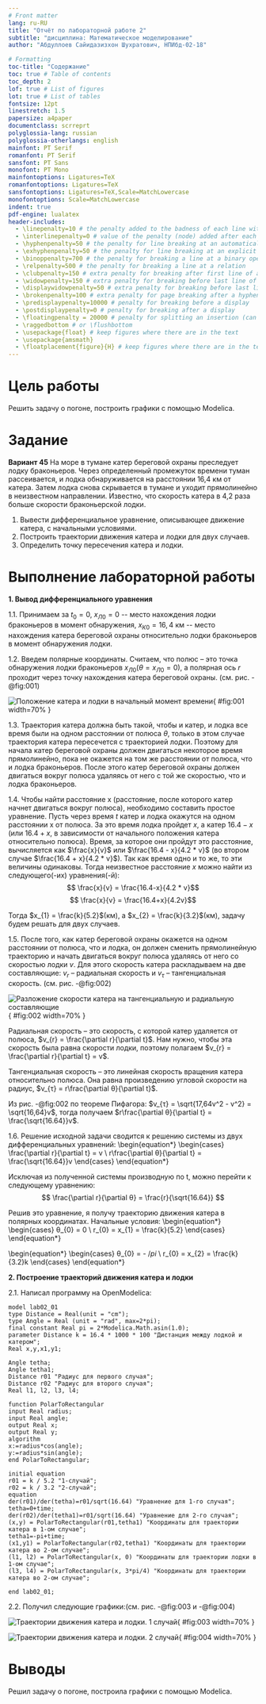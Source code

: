 ```yaml
---
# Front matter
lang: ru-RU
title: "Отчёт по лабораторной работе 2"
subtitle: "дисциплина: Математическое моделирование"
author: "Абдуллоев Сайидазизхон Шухратович, НПИбд-02-18"

# Formatting
toc-title: "Содержание"
toc: true # Table of contents
toc_depth: 2
lof: true # List of figures
lot: true # List of tables
fontsize: 12pt
linestretch: 1.5
papersize: a4paper
documentclass: scrreprt
polyglossia-lang: russian
polyglossia-otherlangs: english
mainfont: PT Serif
romanfont: PT Serif
sansfont: PT Sans
monofont: PT Mono
mainfontoptions: Ligatures=TeX
romanfontoptions: Ligatures=TeX
sansfontoptions: Ligatures=TeX,Scale=MatchLowercase
monofontoptions: Scale=MatchLowercase
indent: true
pdf-engine: lualatex
header-includes:
  - \linepenalty=10 # the penalty added to the badness of each line within a paragraph (no associated penalty node) Increasing the value makes tex try to have fewer lines in the paragraph.
  - \interlinepenalty=0 # value of the penalty (node) added after each line of a paragraph.
  - \hyphenpenalty=50 # the penalty for line breaking at an automatically inserted hyphen
  - \exhyphenpenalty=50 # the penalty for line breaking at an explicit hyphen
  - \binoppenalty=700 # the penalty for breaking a line at a binary operator
  - \relpenalty=500 # the penalty for breaking a line at a relation
  - \clubpenalty=150 # extra penalty for breaking after first line of a paragraph
  - \widowpenalty=150 # extra penalty for breaking before last line of a paragraph
  - \displaywidowpenalty=50 # extra penalty for breaking before last line before a display math
  - \brokenpenalty=100 # extra penalty for page breaking after a hyphenated line
  - \predisplaypenalty=10000 # penalty for breaking before a display
  - \postdisplaypenalty=0 # penalty for breaking after a display
  - \floatingpenalty = 20000 # penalty for splitting an insertion (can only be split footnote in standard LaTeX)
  - \raggedbottom # or \flushbottom
  - \usepackage{float} # keep figures where there are in the text
  - \usepackage{amsmath}
  - \floatplacement{figure}{H} # keep figures where there are in the text
---
```


# Цель работы

Решить задачу о погоне, построить графики с помощью Modelica.

# Задание

**Вариант 45**
На море в тумане катер береговой охраны преследует лодку браконьеров.
Через определенный промежуток времени туман рассеивается, и лодка обнаруживается 
на расстоянии 16,4 км от катера. Затем лодка снова скрывается в тумане и уходит 
прямолинейно в неизвестном направлении. Известно, что скорость катера в 4,2 раза 
больше скорости браконьерской лодки.

1. Вывести дифференциальное уравнение, описывающее движение катера, с начальными условиями.
2. Построить траектории движения катера и лодки для двух случаев.
3. Определить точку пересечения катера и лодки.


# Выполнение лабораторной работы

**1. Вывод дифференциального уравнения**

1.1. Принимаем за $t_{0} = 0$, $x_{Л0} = 0$ -- место нахождения лодки браконьеров 
в момент обнаружения, $x_{К0} = 16,4$ км -- место нахождения катера береговой охраны 
относительно лодки браконьеров в момент обнаружения лодки.

1.2. Введем полярные координаты. Считаем, что полюс – это точка обнаружения лодки 
браконьеров $x_{Л0} (θ = x_{Л0} = 0)$, а полярная ось $r$ проходит через точку нахождения 
катера береговой охраны. (см. рис. -@fig:001)

![Положение катера и лодки в начальный момент времени](../report/image/1.jpg){ #fig:001 width=70% }

1.3. Траектория катера должна быть такой, чтобы и катер, и лодка все время были 
на одном расстоянии от полюса $θ$, только в этом случае траектория катера пересечется с 
траекторией лодки. Поэтому для начала катер береговой охраны должен двигаться некоторое 
время прямолинейно, пока не окажется на том же расстоянии от полюса, что и лодка браконьеров. 
После этого катер береговой охраны должен двигаться вокруг полюса удаляясь от него с той же 
скоростью, что и лодка браконьеров.

1.4. Чтобы найти расстояние x (расстояние, после которого катер начнет двигаться 
вокруг полюса), необходимо составить простое уравнение. Пусть через время $t$ катер и лодка 
окажутся на одном расстоянии x от полюса. За это время лодка пройдет $x$, а катер $16.4 - x$ (или 
$16.4 + x$, в зависимости от начального положения катера относительно полюса). Время, за которое 
они пройдут это расстояние, вычисляется как $\frac{x}{v}$ или $\frac{16.4 - x}{4.2 * v}$ (во втором 
случае $\frac{16.4 + x}{4.2 * v}$). Так как время одно и то же, то эти величины одинаковы. Тогда 
неизвестное расстояние $x$ можно найти из следующего(-их) уравнения(-й):
$$ \frac{x}{v} = \frac{16.4-x}{4.2 * v}$$
$$ \frac{x}{v} = \frac{16.4+x}{4.2v}$$

Тогда $x_{1} = \frac{k}{5.2}$(км), а $x_{2} = \frac{k}{3.2}$(км), задачу будем 
решать для двух случаев.

1.5. После того, как катер береговой охраны окажется на одном расстоянии от полюса, что и лодка, он 
должен сменить прямолинейную траекторию и начать двигаться вокруг полюса удаляясь от него со скоростью 
лодки $v$. Для этого скорость катера раскладываем на две составляющие: $v_{r}$ – радиальная скорость и 
$v_{τ}$ – тангенциальная скорость. (см. рис. -@fig:002)

![Разложение скорости катера на тангенциальную и радиальную составляющие](../report/image/2.jpg){ #fig:002 width=70% }

Радиальная скорость – это скорость, с которой катер удаляется от полюса, $v_{r} = \frac{\partial r}{\partial t}$. Нам 
нужно, чтобы эта скорость была равна скорости лодки, поэтому полагаем $v_{r} = \frac{\partial r}{\partial t} = v$.

Тангенциальная скорость – это линейная скорость вращения катера относительно полюса. Она равна 
произведению угловой скорости на радиус, $v_{τ} = r\frac{\partial θ}{\partial t}$.

Из рис. -@fig:002 по теореме Пифагора: $v_{τ} = \sqrt{17,64v^2 - v^2} = \sqrt{16,64}v$, тогда
получаем $r\frac{\partial θ}{\partial t} = \frac{\sqrt{16.64}}v$.

1.6. Решение исходной задачи сводится к решению системы из двух дифференциальных уравнений:
\begin{equation*} 
  \begin{cases} 
    \frac{\partial r}{\partial t} = v 
    \\
    r\frac{\partial θ}{\partial t} = \frac{\sqrt{16.64}}v 
  \end{cases}
\end{equation*} 

Исключая из полученной системы производную по t, можно перейти к следующему уравнению:
$$ \frac{\partial r}{\partial θ} = \frac{r}{\sqrt{16.64}} $$

Решив это уравнение, я получу траекторию движения катера в полярных координатах. Начальные условия:
\begin{equation*}
  \begin{cases}
    θ_{0} = 0 
    \\ 
    r_{0} = x_{1} = \frac{k}{5.2}
  \end{cases}
\end{equation*}

\begin{equation*}
  \begin{cases}
    θ_{0} = - $/pi$ 
    \\ 
    r_{0} = x_{2} = \frac{k}{3.2}k
  \end{cases}
\end{equation*} 

**2. Построение траекторий движения катера и лодки**

2.1. Написал программу на OpenModelica:

```Modelica
model lab02_01
type Distance = Real(unit = "cm");
type Angle = Real (unit = "rad", max=2*pi);
final constant Real pi = 2*Modelica.Math.asin(1.0);
parameter Distance k = 16.4 * 1000 * 100 "Дистанция между лодкой и катером"; 
Real x,y,x1,y1;

Angle tetha;
Angle tetha1;
Distance r01 "Радиус для первого случая";
Distance r02 "Радиус для второго случая";
Real l1, l2, l3, l4;

function PolarToRectangular
input Real radius;
input Real angle;
output Real x;
output Real y;
algorithm
x:=radius*cos(angle);
y:=radius*sin(angle);
end PolarToRectangular;

initial equation
r01 = k / 5.2 "1-случай"; 
r02 = k / 3.2 "2-случай";
equation
der(r01)/der(tetha)=r01/sqrt(16.64) "Уравнение для 1-го случая";
tetha=0+time;
der(r02)/der(tetha1)=r01/sqrt(16.64) "Уравнение для 2-го случая";
(x,y) = PolarToRectangular(r01,tetha1) "Координаты для траектории катера в 1-ом случае";
tetha1=-pi+time;
(x1,y1) = PolarToRectangular(r02,tetha1) "Координаты для траектории катера во 2-ом случае";
(l1, l2) = PolarToRectangular(x, 0) "Координаты для траектории лодки в 1-ом случае";
(l3, l4) = PolarToRectangular(x, 3*pi/4) "Координаты для траектории катера во 2-ом случае";

end lab02_01;

```

2.2. Получил следующие графики:(см. рис. -@fig:003 и -@fig:004)

![Траектории движения катера и лодки. 1 случай](image/3.png){ #fig:003 width=70% }

![Траектории движения катера и лодки. 2 случай](image/4.png){ #fig:004 width=70% }



# Выводы

Решил задачу о погоне, построила графики с помощью Modelica.
